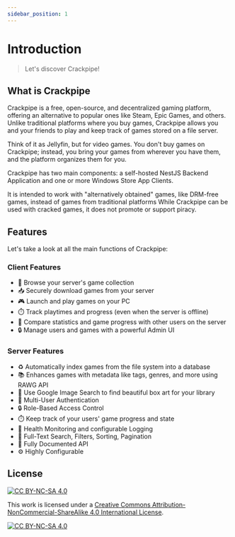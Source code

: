 ```yaml
---
sidebar_position: 1
---
```


# Introduction

> Let's discover Crackpipe!

## What is Crackpipe

Crackpipe is a free, open-source, and decentralized gaming platform, offering an alternative to popular ones like Steam, Epic Games, and others. Unlike traditional platforms where you buy games, Crackpipe allows you and your friends to play and keep track of games stored on a file server.

Think of it as Jellyfin, but for video games. You don't buy games on Crackpipe; instead, you bring your games from wherever you have them, and the platform organizes them for you.

Crackpipe has two main components: a self-hosted NestJS Backend Application and one or more Windows Store App Clients.

It is intended to work with "alternatively obtained" games, like DRM-free games, instead of games from traditional platforms While Crackpipe can be used with cracked games, it does not promote or support piracy.

## Features

Let's take a look at all the main functions of Crackpipe:

### Client Features

- 🔎 Browse your server's game collection
- 📥 Securely download games from your server
- 🎮 Launch and play games on your PC
- ⏱️ Track playtimes and progress (even when the server is offline)
- 👥 Compare statistics and game progress with other users on the server
- 🔒 Manage users and games with a powerful Admin UI

### Server Features

- ♻️ Automatically index games from the file system into a database
- 📚 Enhances games with metadata like tags, genres, and more using RAWG API
- 📸 Use Google Image Search to find beautiful box art for your library
- 👥 Multi-User Authentication
- 🔒 Role-Based Access Control
- ⏱️ Keep track of your users' game progress and state
- 🚨 Health Monitoring and configurable Logging
- 🔎 Full-Text Search, Filters, Sorting, Pagination
- 🔌 Fully Documented API
- ⚙️ Highly Configurable

## License
[![CC BY-NC-SA 4.0][cc-by-nc-sa-shield]][cc-by-nc-sa]

This work is licensed under a
[Creative Commons Attribution-NonCommercial-ShareAlike 4.0 International License][cc-by-nc-sa].

[![CC BY-NC-SA 4.0][cc-by-nc-sa-image]][cc-by-nc-sa]

[cc-by-nc-sa]: http://creativecommons.org/licenses/by-nc-sa/4.0/
[cc-by-nc-sa-image]: https://licensebuttons.net/l/by-nc-sa/4.0/88x31.png
[cc-by-nc-sa-shield]: https://img.shields.io/badge/License-CC%20BY--NC--SA%204.0-lightgrey.svg
